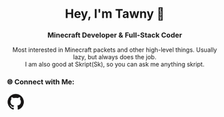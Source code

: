 <h1 align="center">Hey, I'm Tawny 👋</h1>
<h3 align="center">Minecraft Developer & Full-Stack Coder</h3>

<p align="center"> Most interested in Minecraft packets and other high-level things. Usually lazy, but always does the job.
<br>I am also good at Skript(Sk), so you can ask me anything skript.


<h3 align="left">🌐 Connect with Me:</h3>
<p align="left">
  <a href="https://github.com/your-username" target="_blank"><img align="center" src="https://raw.githubusercontent.com/devicons/devicon/master/icons/github/github-original.svg" alt="github" height="40" width="40" /></a>
  <a href="https://twitter.com/your-handle" target="_blank"><img align="center" src="
